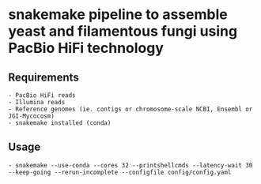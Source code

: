 # snakemake pipeline to assemble yeast and filamentous fungi using PacBio HiFi technology

## Requirements
	- PacBio HiFi reads
	- Illumina reads
	- Reference genomes (ie. contigs or chromosome-scale NCBI, Ensembl or JGI-Mycocosm)
	- snakemake installed (conda)

## Usage
	- snakemake --use-conda --cores 32 --printshellcmds --latency-wait 30 --keep-going --rerun-incomplete --configfile config/config.yaml
